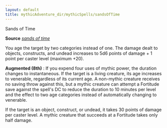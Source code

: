```yaml
---
layout: default
title: mythicAdventure_dir/mythicSpells/sandsOfTime
---
```

Sands of Time

**Source** [_sands of time_](ultimateMagi_dir/spells/sandsOfTime#_sands-of-time)

You age the target by two categories instead of one. The damage dealt to objects, constructs, and undead increases to 5d6 points of damage + 1 point per caster level (maximum +20).

**Augmented (8th)** : If you expend four uses of mythic power, the duration changes to instantaneous. If the target is a living creature, its age increases to venerable, regardless of its current age. A non-mythic creature receives no saving throw against this, but a mythic creature can attempt a Fortitude save against the spell's DC to reduce the duration to 10 minutes per level and the effect to two age categories instead of automatically changing to venerable.

If the target is an object, construct, or undead, it takes 30 points of damage per caster level. A mythic creature that succeeds at a Fortitude takes only half damage.

